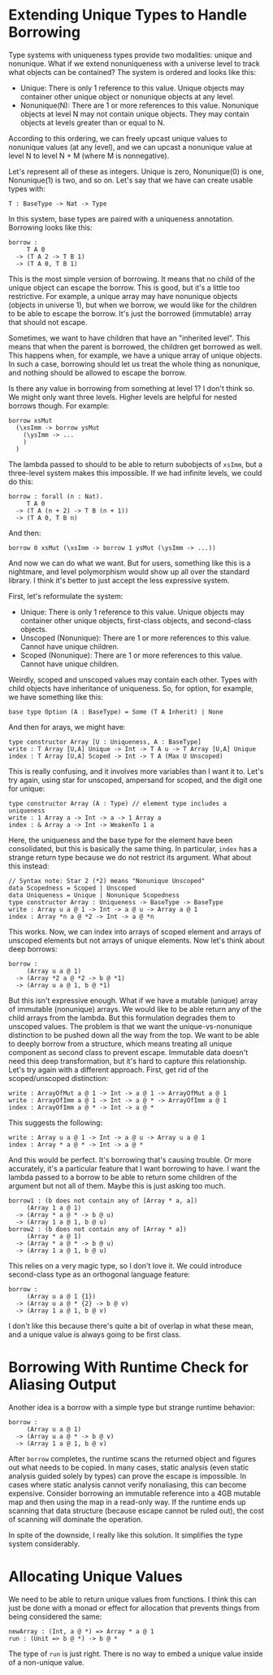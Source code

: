# Extending Unique Types to Handle Borrowing 

Type systems with uniqueness types provide two modalities: unique and
nonunique. What if we extend nonuniqueness with a universe level to
track what objects can be contained? The system is ordered and looks
like this:

* Unique: There is only 1 reference to this value. Unique objects may
  container other unique object or nonunique objects at any level. 
* Nonunique(N): There are 1 or more references to this value. Nonunique
  objects at level N may not contain unique objects. They may contain
  objects at levels greater than or equal to N.

According to this ordering, we can freely upcast unique values to nonunique
values (at any level), and we can upcast a nonunique value at level N to
level N + M (where M is nonnegative).

Let's represent all of these as integers. Unique is zero, Nonunique(0) is one,
Nonunique(1) is two, and so on. Let's say that we have can create usable types
with:

    T : BaseType -> Nat -> Type

In this system, base types are paired with a uniqueness annotation. Borrowing
looks like this:

    borrow :
         T A 0
      -> (T A 2 -> T B 1)
      -> (T A 0, T B 1)

This is the most simple version of borrowing. It means that no child of the
unique object can escape the borrow. This is good, but it's a little too
restrictive. For example, a unique array may have nonunique objects (objects
in universe 1), but when we borrow, we would like for the children to be
able to escape the borrow. It's just the borrowed (immutable) array that
should not escape.

Sometimes, we want to have children that have an "inherited level". This means
that when the parent is borrowed, the children get borrowed as well. This
happens when, for example, we have a unique array of unique objects. In such
a case, borrowing should let us treat the whole thing as nonunique, and nothing
should be allowed to escape the borrow.

Is there any value in borrowing from something at level 1? I don't think so.
We might only want three levels. Higher levels are helpful for nested borrows
though. For example:

    borrow xsMut
      (\xsImm -> borrow ysMut
        (\ysImm -> ...
        )
      )

The lambda passed to should to be able to return subobjects of `xsImm`, but
a three-level system makes this impossible. If we had infinite levels, we
could do this:

    borrow : forall (n : Nat).
         T A 0
      -> (T A (n + 2) -> T B (n + 1))
      -> (T A 0, T B n)

And then:

    borrow 0 xsMut (\xsImm -> borrow 1 ysMut (\ysImm -> ...))

And now we can do what we want. But for users, something like this is a
nightmare, and level polymorphism would show up all over the standard
library. I think it's better to just accept the less expressive system.

First, let's reformulate the system:

* Unique: There is only 1 reference to this value. Unique objects may
  container other unique objects, first-class objects, and second-class
  objects.
* Unscoped (Nonunique): There are 1 or more references to this value.
  Cannot have unique children.
* Scoped (Nonunique): There are 1 or more references to this value.
  Cannot have unique children.

Weirdly, scoped and unscoped values may contain each other. Types with
child objects have inheritance of uniqueness. So, for option, for example,
we have something like this:

    base type Option (A : BaseType) = Some (T A Inherit) | None

And then for arays, we might have:

    type constructor Array [U : Uniqueness, A : BaseType]
    write : T Array [U,A] Unique -> Int -> T A u -> T Array [U,A] Unique
    index : T Array [U,A] Scoped -> Int -> T A (Max U Unscoped)

This is really confusing, and it involves more variables than I want it to.
Let's try again, using star for unscoped, ampersand for scoped, and the digit
one for unique:

    type constructor Array (A : Type) // element type includes a uniqueness
    write : 1 Array a -> Int -> a -> 1 Array a
    index : & Array a -> Int -> WeakenTo 1 a

Here, the uniqueness and the base type for the element have been consolidated,
but this is basically the same thing. In particular, `index` has a strange
return type because we do not restrict its argument. What about this instead:

    // Syntax note: Star 2 (*2) means "Nonunique Unscoped"
    data Scopedness = Scoped | Unscoped
    data Uniqueness = Unique | Nonunique Scopedness
    type constructor Array : Uniqueness -> BaseType -> BaseType
    write : Array u a @ 1 -> Int -> a @ u -> Array a @ 1
    index : Array *n a @ *2 -> Int -> a @ *n

This works. Now, we can index into arrays of scoped element and arrays of
unscoped elements but not arrays of unique elements. Now let's think about
deep borrows:

    borrow :
         (Array u a @ 1)
      -> (Array *2 a @ *2 -> b @ *1)
      -> (Array u a @ 1, b @ *1)

But this isn't expressive enough. What if we have a mutable (unique) array
of immutable (nonunique) arrays. We would like to be able return any of the
child arrays from the lambda. But this formulation degrades them to unscoped
values. The problem is that we want the unique-vs-nonunique distinction to
be pushed down all the way from the top. We want to be able to deeply
borrow from a structure, which means treating all unique component as
second class to prevent escape. Immutable data doesn't need this deep
transformation, but it's hard to capture this relationship. Let's try
again with a different approach. First, get rid of the scoped/unscoped
distinction:

    write : ArrayOfMut a @ 1 -> Int -> a @ 1 -> ArrayOfMut a @ 1
    write : ArrayOfImm a @ 1 -> Int -> a @ * -> ArrayOfImm a @ 1
    index : ArrayOfImm a @ * -> Int -> a @ *

This suggests the following:

    write : Array u a @ 1 -> Int -> a @ u -> Array u a @ 1
    index : Array * a @ * -> Int -> a @ *

And this would be perfect. It's borrowing that's causing trouble. Or more
accurately, it's a particular feature that I want borrowing to have. I want
the lambda passed to a borrow to be able to return some children of the
argument but not all of them. Maybe this is just asking too much.

    borrow1 : (b does not contain any of [Array * a, a])
         (Array 1 a @ 1)
      -> (Array * a @ * -> b @ u)
      -> (Array 1 a @ 1, b @ u)
    borrow2 : (b does not contain any of [Array * a])
         (Array * a @ 1)
      -> (Array * a @ * -> b @ u)
      -> (Array 1 a @ 1, b @ u)

This relies on a very magic type, so I don't love it. We could introduce
second-class type as an orthogonal language feature:

    borrow :
         (Array u a @ 1 {1})
      -> (Array u a @ * {2} -> b @ v)
      -> (Array 1 a @ 1, b @ v)

I don't like this because there's quite a bit of overlap in what these mean,
and a unique value is always going to be first class.

# Borrowing With Runtime Check for Aliasing Output

Another idea is a borrow with a simple type but strange runtime behavior:

    borrow :
         (Array u a @ 1)
      -> (Array u a @ * -> b @ v)
      -> (Array 1 a @ 1, b @ v)

After `borrow` completes, the runtime scans the returned object and figures
out what needs to be copied. In many cases, static analysis (even static
analysis guided solely by types) can prove the escape is impossible. In cases
where static analysis cannot verify nonaliasing, this can become expensive.
Consider borrowing an immutable reference into a 4GB mutable map and then
using the map in a read-only way. If the runtime ends up scanning that
data structure (because escape cannot be ruled out), the cost of scanning
will dominate the operation.

In spite of the downside, I really like this solution. It simplifies the
type system considerably.

# Allocating Unique Values

We need to be able to return unique values from functions. I think this
can just be done with a monad or effect for allocation that prevents
things from being considered the same:

    newArray : (Int, a @ *) => Array * a @ 1
    run : (Unit => b @ *) -> b @ *

The type of `run` is just right. There is no way to embed a unique value
inside of a non-unique value.
